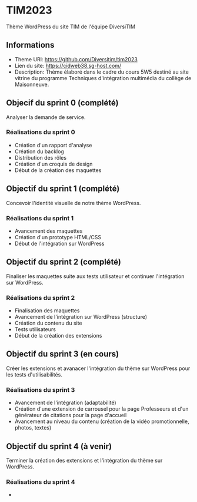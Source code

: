 # TIM2023

Thème WordPress du site TIM de l'équipe DiversiTIM

## Informations

- Theme URI: https://github.com/Diversitim/tim2023
- Lien du site: https://cidweb38.sg-host.com/
- Description: Thème élaboré dans le cadre du cours 5W5 destiné au site vitrine du programme Techniques d'intégration multimédia du collège de Maisonneuve.

## Objecif du sprint 0 (complété)

Analyser la demande de service.

### Réalisations du sprint 0

- Création d'un rapport d'analyse
- Création du backlog
- Distribution des rôles
- Création d'un croquis de design
- Début de la création des maquettes

## Objectif du sprint 1 (complété)

Concevoir l'identité visuelle de notre thème WordPress.

### Réalisations du sprint 1

- Avancement des maquettes
- Création d'un prototype HTML/CSS
- Début de l'intégration sur WordPress

## Objectif du sprint 2 (complété)

Finaliser les maquettes suite aux tests utilisateur et continuer l'intégration sur WordPress.

### Réalisations du sprint 2

- Finalisation des maquettes
- Avancement de l'intégration sur WordPress (structure)
- Création du contenu du site
- Tests utilisateurs
- Début de la création des extensions

## Objectif du sprint 3 (en cours)

Créer les extensions et avanacer l'intégration du thème sur WordPress pour les tests d'utilisabilités.

### Réalisations du sprint 3

- Avancement de l'intégration (adaptabilité)
- Création d'une extension de carrousel pour la page Professeurs et d'un générateur de citations pour la page d'accueil
- Avancement au niveau du contenu (création de la vidéo promotionnelle, photos, textes)

## Objectif du sprint 4 (à venir)

Terminer la création des extensions et l'intégration du thème sur WordPress.

### Réalisations du sprint 4

- 
